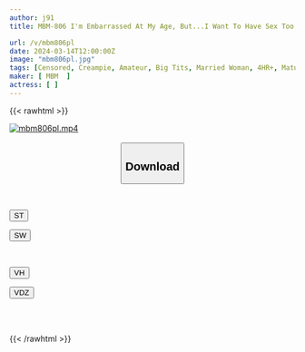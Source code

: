 ```yaml
---
author: j91
title: MBM-806 I'm Embarrassed At My Age, But...I Want To Have Sex Too! I Can't Resist Doshiro - 12 Lustful Wives 4 Hours 2

url: /v/mbm806pl
date: 2024-03-14T12:00:00Z
image: "mbm806pl.jpg"
tags: [Censored, Creampie, Amateur, Big Tits, Married Woman, 4HR+, Mature Woman	]
maker: [ MBM  ]
actress: [ ]
---
```



{{< rawhtml >}}

<div class="video" data-videoid="MZaJvrPLVLsmpGB">
    <a href="javascript:;">
        <img src="/v/mbm806pl/mbm806pl.jpg" width="WIDTH" height="HEIGHT" alt="mbm806pl.mp4" loading="lazy">
    </a>
</div>

<script type="text/javascript" src="https://j91.asia/asset/on-demand-st.js"></script>

<br>
  <link rel="stylesheet" href="https://j91.asia/asset/bs5.css">
  
  <center>
  <button class="btn btn-primary" type="button" data-bs-toggle="collapse" data-bs-target=".multi-collapse" aria-expanded="false" aria-controls="multiCollapseExample1 multiCollapseExample2"><h2>Download</h2></button></center>
</p>
<div class="row">
  <div class="col">
    <div class="collapse multi-collapse" id="multiCollapseExample1">
      <div class="card card-body">
	      	      <br>
<div class="buttons">  
<p><a href="https://streamtape.to/v/MZaJvrPLVLsmpGB" target="_blank"><button class="btn-hover color-3"><i class="fa fa-download"></i> ST</button></a></p>
<p><a href="https://asnwish.com/2x4ctd5eebij" target="_blank"><button class="btn-hover color-2"><i class="fa fa-download"></i> SW</button></a></p></div>
    </div>
  </div>
</div>
  <div class="col">
    <div class="collapse multi-collapse" id="multiCollapseExample2">
      <div class="card card-body">
	      <br>
<div class="buttons">
<p><a href="https://vidhidevip.com/f/7jfdetxawa0o"><button class="btn-hover color-9"><i class="fa fa-download"></i> VH</button></a></p>
<p><a href="https://vidoza.net/6awvu7jmok3t"><button class="btn-hover color-8"><i class="fa fa-download"></i> VDZ</button></a></p></div>
<br><br>
      </div>
    </div>
  </div>
</div>

{{< /rawhtml >}}